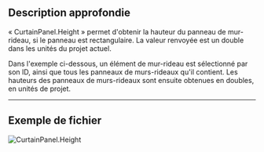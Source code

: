 ## Description approfondie
« CurtainPanel.Height » permet d'obtenir la hauteur du panneau de mur-rideau, si le panneau est rectangulaire. La valeur renvoyée est un double dans les unités du projet actuel.

Dans l'exemple ci-dessous, un élément de mur-rideau est sélectionné par son ID, ainsi que tous les panneaux de murs-rideaux qu'il contient. Les hauteurs des panneaux de murs-rideaux sont ensuite obtenues en doubles, en unités de projet.
___
## Exemple de fichier

![CurtainPanel.Height](./Revit.Elements.CurtainPanel.Height_img.jpg)
